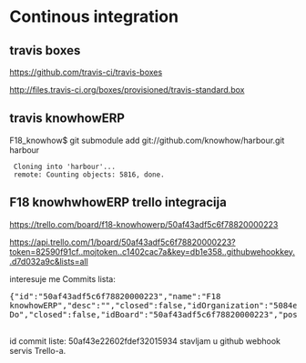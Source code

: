 Continous integration
=====================


## travis boxes

https://github.com/travis-ci/travis-boxes

http://files.travis-ci.org/boxes/provisioned/travis-standard.box

## travis knowhowERP

F18_knowhow$ git submodule add git://github.com/knowhow/harbour.git harbour

     Cloning into 'harbour'...
     remote: Counting objects: 5816, done.



## F18 knowhwhowERP trello integracija

https://trello.com/board/f18-knowhowerp/50af43adf5c6f78820000223

https://api.trello.com/1/board/50af43adf5c6f78820000223?token=82590f91cf..mojtoken..c1402cac7a&key=db1e358..githubwehookkey..d7d032a9c&lists=all


interesuje me Commits lista:

<pre>
{"id":"50af43adf5c6f78820000223","name":"F18
knowhowERP","desc":"","closed":false,"idOrganization":"5084e5418e250cf77c0107ab","pinned":true,"url":"https://trello.com/board/f18-knowhowerp/50af43adf5c6f78820000223","prefs":{"permissionLevel":"public","voting":"members","comments":"members","invitations":"members","selfJoin":false,"cardCovers":true},"lists":[{"id":"50af43e22602fdef32015934","name":"Commits","closed":false,"idBoard":"50af43adf5c6f78820000223","pos":8192,"subscribed":false},{"id":"50af43adf5c6f78820000224","name":"To
Do","closed":false,"idBoard":"50af43adf5c6f78820000223","pos":16384,"subscribed":false},{"id":"50af43adf5c6f78820000225","name":"Doing","closed":false,"idBoard":"50af43adf5c6f78820000223","pos":32768,"subscribed":false},{"id":"50af43adf5c6f78820000226","name":"Done","closed":false,"idBoard":"50af43adf5c6f78820000223","pos":49152,"subscribed":false}]}
 </pre>

id commit liste: 50af43e22602fdef32015934 stavljam u github webhook servis Trello-a.


